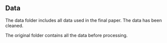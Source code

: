 ## Data ##

The data folder includes all data used in the final paper. The data has been cleaned.

The original folder contains all the data before processing.
